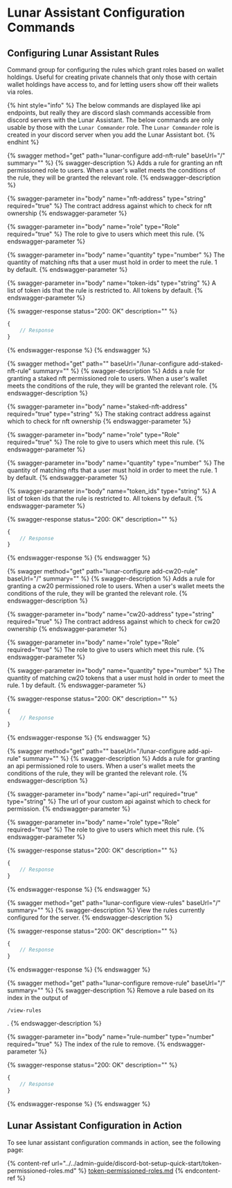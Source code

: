 # Lunar Assistant Configuration Commands

## Configuring Lunar Assistant Rules

Command group for configuring the rules which grant roles based on wallet holdings. Useful for creating private channels that only those with certain wallet holdings have access to, and for letting users show off their wallets via roles.

{% hint style="info" %}
The below commands are displayed like api endpoints, but really they are discord slash commands accessible from discord servers with the Lunar Assistant. The below commands are only usable by those with the `Lunar Commander` role. The `Lunar Commander` role is created in your discord server when you add the Lunar Assistant bot.
{% endhint %}

{% swagger method="get" path="lunar-configure add-nft-rule" baseUrl="/" summary="" %}
{% swagger-description %}
Adds a rule for granting an nft permissioned role to users. When a user's wallet meets the conditions of the rule, they will be granted the relevant role.
{% endswagger-description %}

{% swagger-parameter in="body" name="nft-address" type="string" required="true" %}
The contract address against which to check for nft ownership
{% endswagger-parameter %}

{% swagger-parameter in="body" name="role" type="Role" required="true" %}
The role to give to users which meet this rule.
{% endswagger-parameter %}

{% swagger-parameter in="body" name="quantity" type="number" %}
The quantity of matching nfts that a user must hold in order to meet the rule. 1 by default.
{% endswagger-parameter %}

{% swagger-parameter in="body" name="token-ids" type="string" %}
A list of token ids that the rule is restricted to. All tokens by default.
{% endswagger-parameter %}

{% swagger-response status="200: OK" description="" %}
```javascript
{
    // Response
}
```
{% endswagger-response %}
{% endswagger %}

{% swagger method="get" path="" baseUrl="/lunar-configure add-staked-nft-rule" summary="" %}
{% swagger-description %}
Adds a rule for granting a staked nft permissioned role to users. When a user's wallet meets the conditions of the rule, they will be granted the relevant role.
{% endswagger-description %}

{% swagger-parameter in="body" name="staked-nft-address" required="true" type="string" %}
The staking contract address against which to check for nft ownership
{% endswagger-parameter %}

{% swagger-parameter in="body" name="role" type="Role" required="true" %}
The role to give to users which meet this rule.
{% endswagger-parameter %}

{% swagger-parameter in="body" name="quantity" type="number" %}
The quantity of matching nfts that a user must hold in order to meet the rule. 1 by default.
{% endswagger-parameter %}

{% swagger-parameter in="body" name="token_ids" type="string" %}
A list of token ids that the rule is restricted to. All tokens by default.
{% endswagger-parameter %}

{% swagger-response status="200: OK" description="" %}
```javascript
{
    // Response
}
```
{% endswagger-response %}
{% endswagger %}

{% swagger method="get" path="lunar-configure add-cw20-rule" baseUrl="/" summary="" %}
{% swagger-description %}
Adds a rule for granting a cw20 permissioned role to users. When a user's wallet meets the conditions of the rule, they will be granted the relevant role.
{% endswagger-description %}

{% swagger-parameter in="body" name="cw20-address" type="string" required="true" %}
The contract address against which to check for cw20 ownership
{% endswagger-parameter %}

{% swagger-parameter in="body" name="role" type="Role" required="true" %}
The role to give to users which meet this rule.
{% endswagger-parameter %}

{% swagger-parameter in="body" name="quantity" type="number" %}
The quantity of matching cw20 tokens that a user must hold in order to meet the rule. 1 by default.
{% endswagger-parameter %}

{% swagger-response status="200: OK" description="" %}
```javascript
{
    // Response
}
```
{% endswagger-response %}
{% endswagger %}

{% swagger method="get" path="" baseUrl="/lunar-configure add-api-rule" summary="" %}
{% swagger-description %}
Adds a rule for granting an api permissioned role to users. When a user's wallet meets the conditions of the rule, they will be granted the relevant role.
{% endswagger-description %}

{% swagger-parameter in="body" name="api-url" required="true" type="string" %}
The url of your custom api against which to check for permission.
{% endswagger-parameter %}

{% swagger-parameter in="body" name="role" type="Role" required="true" %}
The role to give to users which meet this rule.
{% endswagger-parameter %}

{% swagger-response status="200: OK" description="" %}
```javascript
{
    // Response
}
```
{% endswagger-response %}
{% endswagger %}

{% swagger method="get" path="lunar-configure view-rules" baseUrl="/" summary="" %}
{% swagger-description %}
View the rules currently configured for the server.
{% endswagger-description %}

{% swagger-response status="200: OK" description="" %}
```javascript
{
    // Response
}
```
{% endswagger-response %}
{% endswagger %}

{% swagger method="get" path="lunar-configure remove-rule" baseUrl="/" summary="" %}
{% swagger-description %}
Remove a rule based on its index in the output of 

`/view-rules`

.
{% endswagger-description %}

{% swagger-parameter in="body" name="rule-number" type="number" required="true" %}
The index of  the rule to remove.
{% endswagger-parameter %}

{% swagger-response status="200: OK" description="" %}
```javascript
{
    // Response
}
```
{% endswagger-response %}
{% endswagger %}

## Lunar Assistant Configuration in Action

To see lunar assistant configuration commands in action, see the following page:

{% content-ref url="../../admin-guide/discord-bot-setup-quick-start/token-permissioned-roles.md" %}
[token-permissioned-roles.md](../../admin-guide/discord-bot-setup-quick-start/token-permissioned-roles.md)
{% endcontent-ref %}

